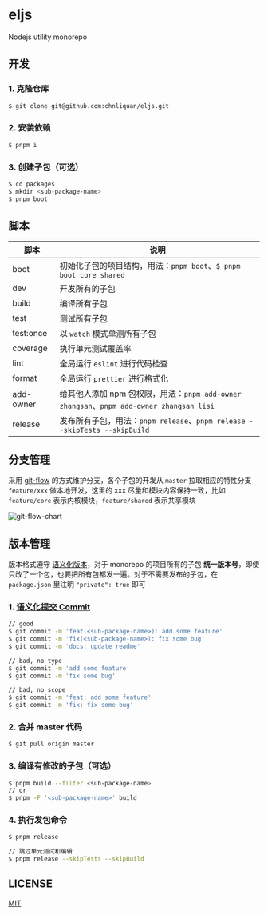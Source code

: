 # eljs

Nodejs utility monorepo

## 开发

### 1. 克隆仓库

```bash
$ git clone git@github.com:chnliquan/eljs.git
```

### 2. 安装依赖

```bash
$ pnpm i
```

### 3. 创建子包（可选）

```bash
$ cd packages
$ mkdir <sub-package-name>
$ pnpm boot
```

## 脚本

| 脚本      | 说明                                                                                     |
| --------- | ---------------------------------------------------------------------------------------- |
| boot      | 初始化子包的项目结构，用法：`pnpm boot`、`$ pnpm boot core shared`                       |
| dev       | 开发所有的子包                                                                           |
| build     | 编译所有子包                                                                             |
| test      | 测试所有子包                                                                             |
| test:once | 以 `watch` 模式单测所有子包                                                              |
| coverage  | 执行单元测试覆盖率                                                                       |
| lint      | 全局运行 `eslint` 进行代码检查                                                           |
| format    | 全局运行 `prettier` 进行格式化                                                           |
| add-owner | 给其他人添加 npm 包权限，用法：`pnpm add-owner zhangsan`、`pnpm add-owner zhangsan lisi` |
| release   | 发布所有子包，用法：`pnpm release`、`pnpm release --skipTests --skipBuild`               |

## 分支管理

采用 [git-flow](https://nvie.com/posts/a-successful-git-branching-model/) 的方式维护分支，各个子包的开发从 `master` 拉取相应的特性分支 `feature/xxx` 做本地开发，这里的 xxx 尽量和模块内容保持一致，比如 `feature/core` 表示内核模块，`feature/shared` 表示共享模块

![git-flow-chart](https://static.yximgs.com/udata/pkg/ks-ad-fe/chrome-plugin-upload/2022-04-01/1648793291308.92a2b518ac6526d9.png)

## 版本管理

版本格式遵守 [语义化版本](https://semver.org/lang/zh-CN/)，对于 monorepo 的项目所有的子包 **统一版本号**，即使只改了一个包，也要把所有包都发一遍。对于不需要发布的子包，在 `package.json` 里注明 `"private": true` 即可

### 1. [语义化提交 Commit](https://www.conventionalcommits.org/en/v1.0.0/#summary)

```bash
// good
$ git commit -m 'feat(<sub-package-name>): add some feature'
$ git commit -m 'fix(<sub-package-name>): fix some bug'
$ git commit -m 'docs: update readme'

// bad, no type
$ git commit -m 'add some feature'
$ git commit -m 'fix some bug'

// bad, no scope
$ git commit -m 'feat: add some feature'
$ git commit -m 'fix: fix some bug'
```

### 2. 合并 master 代码

```bash
$ git pull origin master
```

### 3. 编译有修改的子包（可选）

```bash
$ pnpm build --filter <sub-package-name>
// or
$ pnpm -F '<sub-package-name>' build
```

### 4. 执行发包命令

```bash
$ pnpm release

// 跳过单元测试和编辑
$ pnpm release --skipTests --skipBuild
```

## LICENSE

[MIT](https://github.com/chnliquan/eljs/blob/master/LICENSE)
